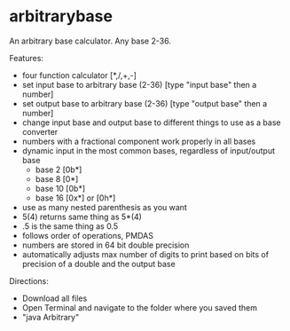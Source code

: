 arbitrarybase
=============

An arbitrary base calculator. Any base 2-36.

Features:
 * four function calculator [*,/,+,-]
 * set input base to arbitrary base (2-36) [type "input base" then a number]
 * set output base to arbitrary base (2-36) [type "output base" then a number]
 * change input base and output base to different things to use as a base converter
 * numbers with a fractional component work properly in all bases
 * dynamic input in the most common bases, regardless of input/output base
   * base 2 [0b*]
   * base 8 [0*]
   * base 10 [0b*]
   * base 16 [0x*] or [0h*]
 * use as many nested parenthesis as you want
 * 5(4) returns same thing as 5*(4)
 * .5 is the same thing as 0.5
 * follows order of operations, PMDAS
 * numbers are stored in 64 bit double precision
 * automatically adjusts max number of digits to print based on bits of precision of a double and the output base

Directions:
 * Download all files
 * Open Terminal and navigate to the folder where you saved them
 * "java Arbitrary"
